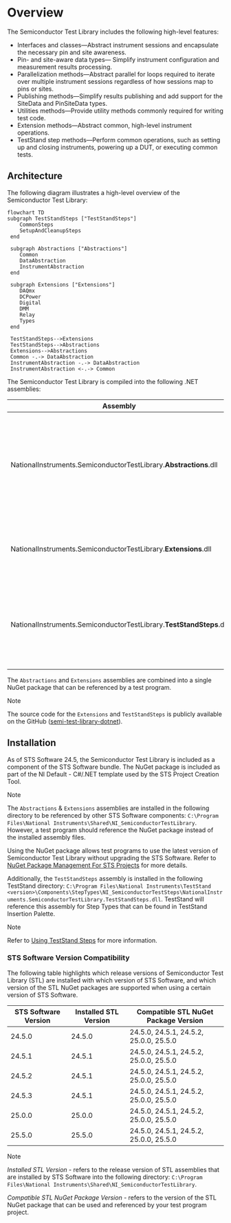 # Overview

The Semiconductor Test Library includes the following high-level features:

- Interfaces and classes—Abstract instrument sessions and encapsulate the necessary pin and site awareness.
- Pin- and site-aware data types— Simplify instrument configuration and measurement results processing.
- Parallelization methods—Abstract parallel for loops required to iterate over multiple instrument sessions regardless of how sessions map to pins or sites.
- Publishing methods—Simplify results publishing and add support for the SiteData and PinSiteData types.
- Utilities methods—Provide utility methods commonly required for writing test code.
- Extension methods—Abstract common, high-level instrument operations.
- TestStand step methods—Perform common operations, such as setting up and closing instruments, powering up a DUT, or executing common tests.

## Architecture

The following diagram illustrates a high-level overview of the Semiconductor Test Library:

```mermaid
flowchart TD
subgraph TestStandSteps ["TestStandSteps"]
    CommonSteps
    SetupAndCleanupSteps
 end

 subgraph Abstractions ["Abstractions"]
    Common
    DataAbstraction
    InstrumentAbstraction
 end

 subgraph Extensions ["Extensions"]
    DAQmx
    DCPower
    Digital
    DMM
    Relay
    Types
 end

 TestStandSteps-->Extensions
 TestStandSteps-->Abstractions
 Extensions-->Abstractions
 Common -.-> DataAbstraction
 InstrumentAbstraction -.-> DataAbstraction
 InstrumentAbstraction <-.-> Common
```

The Semiconductor Test Library is compiled into the following .NET assemblies:

| Assembly                                                      | Description                                    |
| ------------------------------------------------------------- | ---------------------------------------------- |
| NationalInstruments.SemiconductorTestLibrary.**Abstractions**.dll | Abstractions for pin- and site-aware data types, instrument sessions management, as well as parallelization, publishing, and core utilities. |
| NationalInstruments.SemiconductorTestLibrary.**Extensions**.dll       | Extensions for common, high-level instrument operations built using the abstractions. |
| NationalInstruments.SemiconductorTestLibrary.**TestStandSteps**.dll  | Step methods used by TestStand. A test sequence references this assembly when you drag and drop step types in TestStand. |

The `Abstractions` and `Extensions` assemblies are combined into a single NuGet package that can be referenced by a test program.

> [!NOTE]
> The source code for the `Extensions` and `TestStandSteps` is publicly available on the GitHub ([semi-test-library-dotnet](https://github.com/ni/semi-test-library-dotnet)).

## Installation

As of STS Software 24.5, the Semiconductor Test Library is included as a component of the STS Software bundle. The NuGet package is included as part of the NI Default - C#/.NET template used by the STS Project Creation Tool.

> [!NOTE]
> The `Abstractions` & `Extensions` assemblies are installed in the following directory to be referenced by other STS Software components: `C:\Program Files\National Instruments\Shared\NI_SemiconductorTestLibrary`. However, a test program should reference the NuGet package instead of the installed assembly files.
>
> Using the NuGet package allows test programs to use the latest version of Semiconductor Test Library without upgrading the STS Software. Refer to [NuGet Package Management For STS Projects](NuGetPackageManagementForSTSProjects.md) for more details.

Additionally, the `TestStandSteps` assembly is installed in the following TestStand directory: `C:\Program Files\National Instruments\TestStand <version>\Components\StepTypes\NI_SemiconductorTestSteps\NationalInstruments.SemiconductorTestLibrary.TestStandSteps.dll`. TestStand will reference this assembly for Step Types that can be found in TestStand Insertion Palette.

>[!NOTE]
> Refer to [Using TestStand Steps](UsingTestStandSteps.md) for more information.

### STS Software Version Compatibility

The following table highlights which release versions of Semiconductor Test Library (STL) are installed with which version of STS Software, and which version of the STL NuGet packages are supported when using a certain version of STS Software.

| **STS Software Version** | **Installed STL Version** | **Compatible STL NuGet Package Version** |
| ------ | ------ | -------------------------------------- |
| 24.5.0 | 24.5.0 | 24.5.0, 24.5.1, 24.5.2, 25.0.0, 25.5.0 |
| 24.5.1 | 24.5.1 | 24.5.0, 24.5.1, 24.5.2, 25.0.0, 25.5.0 |
| 24.5.2 | 24.5.1 | 24.5.0, 24.5.1, 24.5.2, 25.0.0, 25.5.0 |
| 24.5.3 | 24.5.1 | 24.5.0, 24.5.1, 24.5.2, 25.0.0, 25.5.0 |
| 25.0.0 | 25.0.0 | 24.5.0, 24.5.1, 24.5.2, 25.0.0, 25.5.0 |
| 25.5.0 | 25.5.0 | 24.5.0, 24.5.1, 24.5.2, 25.0.0, 25.5.0 |

> [!NOTE]
> *Installed STL Version* - refers to the release version of STL assemblies that are installed by STS Software into the following directory: `C:\Program Files\National Instruments\Shared\NI_SemiconductorTestLibrary`.
>
> *Compatible STL NuGet Package Version* - refers to the version of the STL NuGet package that can be used and referenced by your test program project.
